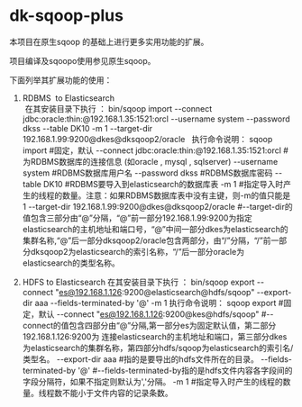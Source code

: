# dk-sqoop-plus
本项目在原生sqoop 的基础上进行更多实用功能的扩展。

项目编译及sqoopo使用参见原生sqoop。

下面列举其扩展功能的使用：

1. RDBMS  to  Elasticsearch </br>
  在其安装目录下执行 ：  bin/sqoop import --connect jdbc:oracle:thin:@192.168.1.35:1521:orcl --username system --password dkss --table DK10 -m 1 --target-dir 192.168.1.99:9200@dkes@dksqoop2/oracle  
  执行命令说明：
    sqoop import  #固定，默认
    --connect jdbc:oracle:thin:@192.168.1.35:1521:orcl  #为RDBMS数据库的连接信息  (如oracle , mysql , sqlserver)
    --username system  #RDBMS数据库用户名
    --password dkss    #RDBMS数据库密码
    --table DK10       #RDBMS要导入到elasticsearch的数据库表
    -m 1               #指定导入时产生的线程的数量。注意：如果RDBMS数据库表中没有主键，则-m的值只能是1
    --target-dir 192.168.1.99:9200@dkes@dksqoop2/oracle  #--target-dir的值包含三部分由“@”分隔，“@”前一部分192.168.1.99:9200为指定elasticsearch的主机地址和端口号，“@”中间一部分dkes为elasticsearch的集群名称,“@”后一部分dksqoop2/oracle包含两部分，由“/”分隔，“/”前一部分dksqoop2为elasticsearch的索引名称，“/”后一部分oracle为elasticsearch的类型名称。

2. HDFS to  Elasticsearch
  在其安装目录下执行 ：  bin/sqoop export --connect "es@192.168.1.126:9200@elasticsearch@hdfs/sqoop"  --export-dir aaa --fields-terminated-by '@' -m 1
    执行命令说明：
      sqoop export  #固定，默认
      --connect "es@192.168.1.126:9200@kes@hdfs/sqoop"   #--connect的值包含四部分由“@”分隔,第一部分es为固定默认值，第二部分192.168.1.126:9200为       连接elasticsearch的主机地址和端口，第三部分dkes为elasticsearch的集群名称，第四部分hdfs/sqoop为elasticsearch的索引名/类型名。
      --export-dir aaa            #指的是要导出的hdfs文件所在的目录。
      --fields-terminated-by '@'  #--fields-terminated-by指的是hdfs文件内容各字段间的字段分隔符，如果不指定则默认为','分隔。
      -m 1               #指定导入时产生的线程的数量。线程数不能小于文件内容的记录条数。




